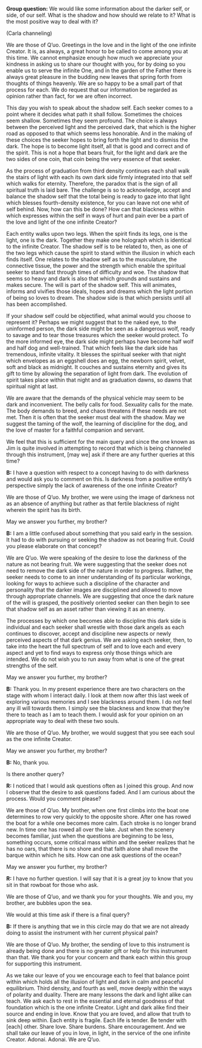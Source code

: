 <p class="group-question"><strong>Group question:</strong> We would like some information about the darker self, or side, of our self. What is the shadow and how should we relate to it? What is the most positive way to deal with it?</p>
<p class="channel-type">(Carla channeling)</p>
<p>We are those of Q’uo. Greetings in the love and in the light of the one infinite Creator. It is, as always, a great honor to be called to come among you at this time. We cannot emphasize enough how much we appreciate your kindness in asking us to share our thought with you, for by doing so you enable us to serve the infinite One, and in the garden of the Father there is always great pleasure in the budding new leaves that spring forth from thoughts of things heavenly. We are so happy to be a small part of that process for each. We do request that our information be regarded as opinion rather than fact, for we are often incorrect.</p>
<p>This day you wish to speak about the shadow self. Each seeker comes to a point where it decides what path it shall follow. Sometimes the choices seem shallow. Sometimes they seem profound. The choice is always between the perceived light and the perceived dark, that which is the higher road as opposed to that which seems less honorable. And in the making of these choices the seeker hopes to bring forth the light and to dismiss the dark. The hope is to become light itself, all that is good and correct and of the spirit. This is not a hope that bears fruit, for the light and dark are the two sides of one coin, that coin being the very essence of that seeker.</p>
<p>As the process of graduation from third density continues each shall walk the stairs of light with each its own dark side firmly integrated into that self which walks for eternity. Therefore, the paradox that is the sign of all spiritual truth is laid bare. The challenge is so to acknowledge, accept and balance the shadow self that the total being is ready to gaze into that light which blesses fourth-density existence, for you can leave not one whit of self behind. Now, how can this be done? How can that blackness within which expresses within the self in ways of hurt and pain ever be a part of the love and light of the one infinite Creator?</p>
<p>Each entity walks upon two legs. When the spirit finds its legs, one is the light, one is the dark. Together they make one holograph which is identical to the infinite Creator. The shadow self is to be related to, then, as one of the two legs which cause the spirit to stand within the illusion in which each finds itself. One relates to the shadow self as to the musculature, the connective tissue, the power and the strength which enable the spiritual seeker to stand fast through times of difficulty and woe. The shadow that seems so heavy and dark is also that which grounds and sustains and makes secure. The will is part of the shadow self. This will animates, informs and vivifies those ideals, hopes and dreams which the light portion of being so loves to dream. The shadow side is that which persists until all has been accomplished.</p>
<p>If your shadow self could be objectified, what animal would you choose to represent it? Perhaps we might suggest that to the naked eye, to the uninformed person, the dark side might be seen as a dangerous wolf, ready to savage and to tear those treasures which the seeker would protect. To the more informed eye, the dark side might perhaps have become half wolf and half dog and well-trained. That which feels like the dark side has tremendous, infinite vitality. It blesses the spiritual seeker with that night which envelopes as an eggshell does an egg, the newborn spirit, velvet, soft and black as midnight. It couches and sustains eternity and gives its gift to time by allowing the separation of light from dark. The evolution of spirit takes place within that night and as graduation dawns, so dawns that spiritual night at last.</p>
<p>We are aware that the demands of the physical vehicle may seem to be dark and inconvenient. The belly calls for food. Sexuality calls for the mate. The body demands to breed, and chaos threatens if these needs are not met. Then it is often that the seeker must deal with the shadow. May we suggest the taming of the wolf, the learning of discipline for the dog, and the love of master for a faithful companion and servant.</p>
<p>We feel that this is sufficient for the main query and since the one known as Jim is quite involved in attempting to record that which is being channeled through this instrument, [may we] ask if there are any further queries at this time?</p>
<p><strong>B:</strong> I have a question with respect to a concept having to do with darkness and would ask you to comment on this. Is darkness from a positive entity’s perspective simply the lack of awareness of the one infinite Creator?</p>
<p>We are those of Q’uo. My brother, we were using the image of darkness not as an absence of anything but rather as that fertile blackness of night wherein the spirit has its birth.</p>
<p>May we answer you further, my brother?</p>
<p><strong>B:</strong> I am a little confused about something that you said early in the session. It had to do with pursuing or seeking the shadow as not bearing fruit. Could you please elaborate on that concept?</p>
<p>We are Q’uo. We were speaking of the desire to lose the darkness of the nature as not bearing fruit. We were suggesting that the seeker does not need to remove the dark side of the nature in order to progress. Rather, the seeker needs to come to an inner understanding of its particular workings, looking for ways to achieve such a discipline of the character and personality that the darker images are disciplined and allowed to move through appropriate channels. We are suggesting that once the dark nature of the will is grasped, the positively oriented seeker can then begin to see that shadow self as an asset rather than viewing it as an enemy.</p>
<p>The processes by which one becomes able to discipline this dark side is individual and each seeker shall wrestle with those dark angels as each continues to discover, accept and discipline new aspects or newly perceived aspects of that dark genius. We are asking each seeker, then, to take into the heart the full spectrum of self and to love each and every aspect and yet to find ways to express only those things which are intended. We do not wish you to run away from what is one of the great strengths of the self.</p>
<p>May we answer you further, my brother?</p>
<p><strong>B:</strong> Thank you. In my present experience there are two characters on the stage with whom I interact daily. I look at them now after this last week of exploring various memories and I see blackness around them. I do not feel any ill will towards them. I simply see the blackness and know that they’re there to teach as I am to teach them. I would ask for your opinion on an appropriate way to deal with these two souls.</p>
<p>We are those of Q’uo. My brother, we would suggest that you see each soul as the one infinite Creator.</p>
<p>May we answer you further, my brother?</p>
<p><strong>B:</strong> No, thank you.</p>
<p>Is there another query?</p>
<p><strong>R:</strong> I noticed that I would ask questions often as I joined this group. And now I observe that the desire to ask questions faded. And I am curious about the process. Would you comment please?</p>
<p>We are those of Q’uo. My brother, when one first climbs into the boat one determines to row very quickly to the opposite shore. After one has rowed the boat for a while one becomes more calm. Each stroke is no longer brand new. In time one has rowed all over the lake. Just when the scenery becomes familiar, just when the questions are beginning to be less, something occurs, some critical mass within and the seeker realizes that he has no oars, that there is no shore and that faith alone shall move the barque within which he sits. How can one ask questions of the ocean?</p>
<p>May we answer you further, my brother?</p>
<p><strong>R:</strong> I have no further question. I will say that it is a great joy to know that you sit in that rowboat for those who ask.</p>
<p>We are those of Q’uo, and we thank you for your thoughts. We and you, my brother, are bubbles upon the sea.</p>
<p>We would at this time ask if there is a final query?</p>
<p><strong>B:</strong> If there is anything that we in this circle may do that we are not already doing to assist the instrument with her current physical pain?</p>
<p>We are those of Q’uo. My brother, the sending of love to this instrument is already being done and there is no greater gift or help for this instrument than that. We thank you for your concern and thank each within this group for supporting this instrument.</p>
<p>As we take our leave of you we encourage each to feel that balance point within which holds all the illusion of light and dark in calm and peaceful equilibrium. Third density, and fourth as well, move deeply within the ways of polarity and duality. There are many lessons the dark and light alike can teach. We ask each to rest in the essential and eternal goodness of that foundation which is the one infinite Creator. Light and dark alike find their source and ending in love. Know that you are loved, and allow that truth to sink deep within. Each entity is fragile. Each life is tender. Be tender with [each] other. Share love. Share burdens. Share encouragement. And we shall take our leave of you in love, in light, in the service of the one infinite Creator. Adonai. Adonai. We are Q’uo.</p>